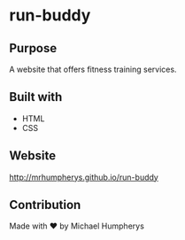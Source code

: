 # run-buddy

## Purpose
A website that offers fitness training services.

## Built with 
* HTML
* CSS

##  Website
http://mrhumpherys.github.io/run-buddy

## Contribution
Made with ❤️ by Michael Humpherys

